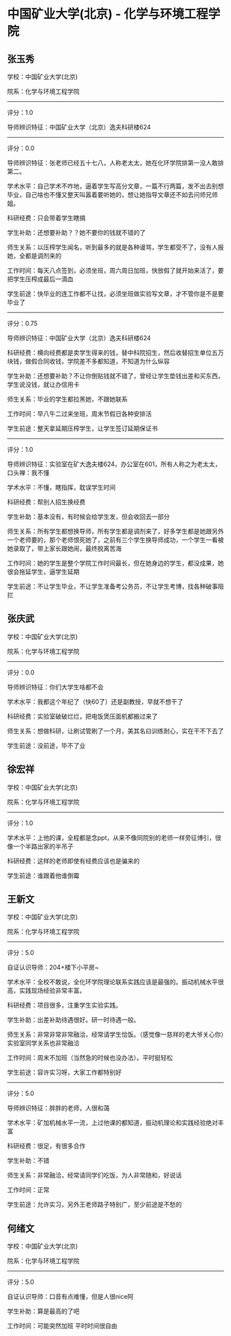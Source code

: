 # 中国矿业大学(北京) - 化学与环境工程学院

## 张玉秀

学校：中国矿业大学(北京)

院系：化学与环境工程学院

* * *

评分：1.0

导师辨识特征：中国矿业大学（北京）逸夫科研楼624

* * *

评分：0.0

导师辨识特征：张老师已经五十七八，人称老太太，她在化环学院排第一没人敢排第二。

学术水平：自己学术不咋地，逼着学生写高分文章，一篇不行两篇，发不出去别想毕业，自己啥也不懂又整天叫嚣着要听她的，想让她指导文章还不如去问师兄师姐。

科研经费：只会带着学生瞎搞

学生补助：还想要补助？？她不要你的钱就不错的了

师生关系：以压榨学生闻名，听到最多的就是各种谩骂，学生都受不了，没有人报她，全都是调剂来的

工作时间：每天八点签到，必须坐班，周六周日加班，快放假了就开始来活了，要把学生压榨成最后一滴血

学生前途：快毕业的连工作都不让找，必须坐班做实验写文章，才不管你是不是要毕业了

* * *

评分：0.75

导师辨识特征：中国矿业大学（北京）逸夫科研楼624

科研经费：横向经费都是卖学生得来的钱，替中科院招生，然后收替招生单位五万块钱，做假合同收钱，学院差不多都知道，不知道为什么纵容

学生补助：还想要补助？不让你倒贴钱就不错了，曾经让学生垫钱出差和买东西，学生说没钱，就让办信用卡

师生关系：毕业的学生都拉黑她，不跟她联系

工作时间：早八午二过来坐班，周末节假日各种安排活

学生前途：整天拿延期压榨学生，让学生签订延期保证书

* * *

评分：1.0

导师辨识特征：实验室在矿大逸夫楼624，办公室在601，所有人称之为老太太，口头禅：我不懂

学术水平：不懂，瞎指挥，耽误学生时间

科研经费：帮别人招生换经费

学生补助：基本没有，有时候会给学生发，但会收回去一部分

师生关系：所有学生都想换导师，所有学生都是调剂来了，好多学生都是她跟另外一个老师要的，那个老师恨死她了，之前有三个学生换导师成功，一个学生一看被她录取了，带上家长跟她闹，最终脱离苦海

工作时间：她的学生是整个学院工作时间最长，但在她身边的学生，都没成果，她很会拖延学生，逼学生延期

学生前途：不让学生毕业，不让学生准备考公务员，不让学生考博，找各种破事阻拦

## 张庆武

学校：中国矿业大学(北京)

院系：化学与环境工程学院

* * *

评分：0.0

导师辨识特征：你们大学生啥都不会

学术水平：我都这个年纪了（快60了）还是副教授，早就不想干了

科研经费：实验室破破烂烂，把电饭煲压面机都搬过来了

师生关系：想做科研，让刷试管刷了一个月，美其名曰训练耐心，实在干不下去了

学生前途：没前途，毕不了业

## 徐宏祥

学校：中国矿业大学(北京)

院系：化学与环境工程学院

* * *

评分：1.0

学术水平：上他的课，全程都是念ppt，从来不像同院别的老师一样旁征博引，很像一个半路出家的半吊子

科研经费：这样的老师即使有经费应该也是骗来的

学生前途：谁跟着他谁倒霉

## 王新文

学校：中国矿业大学(北京)

院系：化学与环境工程学院

* * *

评分：5.0

自证认识导师：204+楼下小平房~

学术水平：全校不敢说，全化环学院理论联系实践应该是最强的。振动机械水平很高，实践现场经验非常丰富。

科研经费：项目很多，注重学生实验实践。

学生补助：出差补助待遇很好。研一时待遇一般。

师生关系：非常非常非常融洽，经常请学生恰饭。（感觉像一慈祥的老大爷关心你）实验室同学关系也非常融洽

工作时间：周末不加班（当然急的时候也没办法）。平时挺轻松

学生前途：容许实习呀，大家工作都特别好

* * *

评分：5.0

导师辨识特征：胖胖的老师，人很和蔼

学术水平：矿加机械水平一流，上过他课的都知道，振动机理论和实践经验绝对丰富

科研经费：很足，有很多合作

学生补助：不错

师生关系：非常融洽，经常请同学们吃饭，为人非常随和，好说话

工作时间：正常

学生前途：允许实习，另外王老师路子特别广，至少前途是不愁的

## 何绪文

学校：中国矿业大学(北京)

院系：化学与环境工程学院

* * *

评分：5.0

自证认识导师：口音有点难懂，但是人很nice阿

学生补助：算是最高的了吧

工作时间：可能突然加班 平时时间很自由